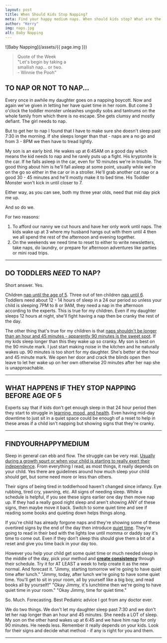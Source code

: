 ```yaml
---
layout: post
title: When Should Kids Stop Napping?
meta: Find your happy medium naps. When should kids stop? What are the pros and cons to them stopping early.
author: "Kerry"
img: naps.jpg
alt: Baby Napping
---
```


![Baby Napping](/assets/{{ page.img }})

> Quote of the Week <br> "Let's begin by taking a<br>smallish nap... or two. <br>- Winnie the Pooh"

## TO NAP OR NOT TO NAP...

Every once in awhile my daughter goes on a napping boycott. Now and again we've given in letting her have quiet time in her room. But come 3 o'clock the toddler monster unleashes ungodly sobs and tantrums on the whole family from which there is no escape. She gets clumsy and mostly defiant. The girl needs to nap.

But to get her to nap I found that I have to make sure she doesn't sleep past 7:30 in the morning. If she sleeps longer than that - naps are a no go and from 3 - 8PM we then have to tread lightly.

My son is an early bird. He wakes up at 6:45AM on a good day which means the kid needs to nap and he rarely puts up a fight. His kryptonite is the car. If he falls asleep in the car, even for 10 minutes we're in trouble. The good thing about him is he'll fall asleep at some point, usually while we're on the go so either in the car or in a stroller. He'll grab another cat nap or a good 30 - 45 minutes and he'll mostly make it to bed time. His Toddler Monster won't kick in until closer to 7.

Either way, as you can see, both my three year olds, need that mid day pick me up.

And so do we.

For two reasons:

1. To afford our nanny we cut hours and have her only work until naps. The kids wake up at 3 where my husband hangs out with them until 4 then we all spend the rest of the afternoon and evening together.
2. On the weekends we need time to reset to either to write newsletters, take naps, do laundry, or prepare for afternoon adventures like parties or mini road trips.

---

## DO TODDLERS _NEED_ TO NAP?

Short answer. Yes.

Children [nap until the age of 5](https://kidshealth.org/en/parents/naps.html). Three out of ten children [nap until 6](https://www.babycenter.com/404_when-will-my-toddler-stop-needing-a-nap_7646.bc). Toddlers need about 12 - 14 hours of sleep in a 24 our period so unless your child is sleeping 7PM to 8 or 9AM, they need a nap in the afternoon according to the experts. This is true for my children. Even if my daughter sleeps 12 hours at night, she'll fight having a nap then be cranky the rest of the day.

The other thing that's true for my children is that [naps shouldn't be longer than an hour and 45 minutes - apparently 90 minutes is the sweet spot](https://www.webmd.com/parenting/features/no-nonsense-napping-guide-for-toddlers#3). If my kids sleep longer than this they wake up so cranky. My son is best on the 90 minute mark. I just start making noise in the kitchen and he naturally wakes up. 90 minutes is too short for my daughter. She's better at the hour and 45 minute mark. We open her door and crack the blinds open then leave to let her wake up on her own otherwise 20 minutes after her nap she is unapproachable.

---

## WHAT HAPPENS IF THEY STOP NAPPING BEFORE AGE OF 5

Experts say that if kids don't get enough sleep in that 24 hour period then they start to struggle in [learning, mood, and health](https://www.parents.com/toddlers-preschoolers/sleep/naps/i-dont-wanna-nap/). Even having mid-day downtime to just sit in a quiet space could be enough of a reset to help in these areas if a child isn't napping but showing signs that they're cranky.

---

## FINDYOURHAPPYMEDIUM

Sleep in general can ebb and flow. The struggle can be very real. [Usually during a growth spurt or when your child is starting to really exert their independence](https://www.webmd.com/parenting/features/no-nonsense-napping-guide-for-toddlers#1). From everything I read, as most things, it really depends on your child. Yes there are guidelines around how much sleep your child should get, but some need more or less than others.

Their signs of being tired in toddlerhood haven't changed since infancy. Eye rubbing, tired cry, yawning, etc. All signs of needing sleep. While a schedule is helpful, if you see these signs earlier one day then move nap up. If they had a really good night sleep and aren't showing ANY of these signs, then maybe move it back. Switch to some quiet time and see if reading some books and quieting down helps things along.

If you're child has already forgone naps and they're showing some of these overtired signs by the end of the day then introduce [quiet time](https://www.babycenter.com/404_when-will-my-toddler-stop-needing-a-nap_7646.bc). They're going to read in their bed with the lights low until momma or daddy say it's time to come out. Even if they don't sleep this should give them a bit of a reset and give you time back in your day too.

However you help your child get some quiet time or much needed sleep in the middle of the day, pick your method and **[create consistency](https://www.parents.com/toddlers-preschoolers/development/social/toddler-routines-schedules/)** through their schedule. Try it for AT LEAST a week to help create it as the new normal. And forecast it. "Jimmy, starting tomorrow we're going to have quiet time after lunch." "Jimmy, today, after lunch we're going to have some quiet time. You'll get to sit in your room, all by yourself like a big boy, and read books all by yourself!" "Okay Jimmy, it's lunchtime then we're going to have quiet time in your room." "Okay Jimmy, time for quiet time."

So. Much. Forecasting. Best Pediatric advice I got from any doctor ever.

We do two things. We don't let my daughter sleep past 7:30 and we don't let her nap longer than an hour and 45 minutes. She needs a LOT of sleep. My son on the other hand wakes up at 6:45 and we have him nap for only 90 minutes. He needs less. Remember it really depends on your kids. Look for their signs and decide what method - if any is right for you and them.

---
